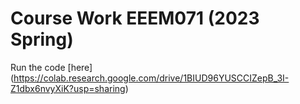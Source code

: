 # Course Work EEEM071 (2023 Spring)

Run the code [here] (https://colab.research.google.com/drive/1BIUD96YUSCCIZepB_3I-Z1dbx6nvyXiK?usp=sharing)
